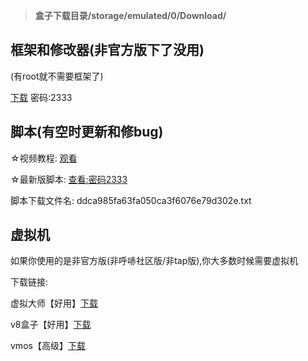 > **盒子下载目录/storage/emulated/0/Download/**

## 框架和修改器(非官方版下了没用)

(有root就不需要框架了)

[下载](https://wwe.lanzoux.com/b01oon0tc "下载") 密码:2333

## 脚本(有空时更新和修bug)

☆视频教程: [观看](https://b23.tv/PsnorDn "观看")

☆最新版脚本: [查看:密码2333](https://yzy666.lanzoue.com/b01ooqlgd)

脚本下载文件名: ddca985fa63fa050ca3f6076e79d302e.txt

## 虚拟机

如果你使用的是非官方版(非呼哧社区版/非tap版),你大多数时候需要虚拟机

下载链接:

虚拟大师【好用】[下载](https://m.virtualmaster.cn/ "下载")

v8盒子【好用】[下载](https://www.v8box.cn/ "下载")

vmos【高级】[下载](http://www.vmos.cn/product_center_vmospro.htm "下载")